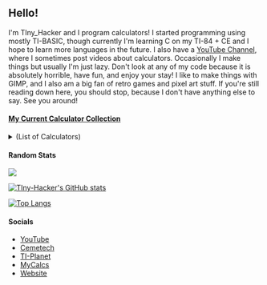 ## Hello!

I'm TIny_Hacker and I program calculators! I started programming using mostly TI-BASIC, though currently I'm learning C on my TI-84 + CE and I hope to learn more languages in the future. I also have a [YouTube Channel](https://youtube.com/tinyhackercalcs/), where I sometimes post videos about calculators. Occasionally I make things but usually I'm just lazy. Don't look at any of my code because it is absolutely horrible, have fun, and enjoy your stay! I like to make things with GIMP, and I also am a big fan of retro games and pixel art stuff. If you're still reading down here, you should stop, because I don't have anything else to say. See you around!

#### [My Current Calculator Collection](https://calcs.tiplanet.org/mycalcs/profile.php?uid=117)

<details>
<summary>(List of Calculators)</summary>
<br>
  <p>* TI-83</p>
  <p>* TI Voyage 200</p>
  <p>* TI-84 Plus SE (x2)</p>
  <p>* TI-84 Plus CE</p>
  <p>* TI-Nspire CX II-T CAS</p>
  <p>* TI-81</p>
  <p>* NumWorks N0110</p>
  <p>* Elektronika MK-52</p>
  <p>* TI-92</p>
</details>

#### Random Stats

![](https://komarev.com/ghpvc/?username=tiny-hacker&color=2e3440)

[![TIny-Hacker's GitHub stats](https://github-readme-stats.vercel.app/api?username=tiny-hacker&theme=nord&show_icons=true&layout=compact)](https://github.com/anuraghazra/github-readme-stats)

[![Top Langs](https://github-readme-stats.vercel.app/api/top-langs/?username=tiny-hacker&count_private=true&exclude_repo=TI-Planet-Riddles-2021&hide=pascal&langs_count=10&layout=compact&theme=nord)](https://github.com/anuraghazra/github-readme-stats)

#### Socials

* [YouTube](https://youtube.com/tinyhackercalcs/)
* [Cemetech](https://www.ceme.tech/u30499)
* [TI-Planet](https://tiplanet.org/forum/memberlist.php?mode=viewprofile&u=253163)
* [MyCalcs](https://my.calcs.quest/profile.php?uid=117)
* [Website](https://tiny-hacker.github.io)
